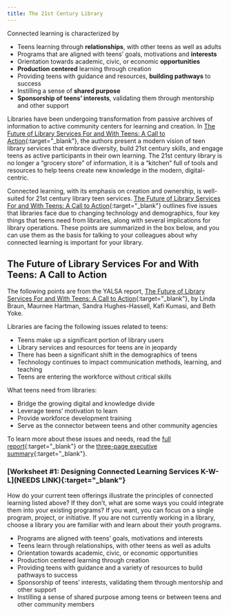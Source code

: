 ```yaml
---
title: The 21st Century Library
---
```


Connected learning is characterized by
- Teens learning through **relationships**, with other teens as well as adults
- Programs that are aligned with teens’ goals, motivations and **interests**
- Orientation towards academic, civic, or economic **opportunities**
- **Production centered** learning through creation
- Providing teens with guidance and resources, **building pathways** to success
- Instilling a sense of **shared purpose**
- **Sponsorship of teens’ interests**, validating them through mentorship and other support

Libraries have been undergoing transformation from passive archives of information to active community centers for learning and creation. In [The Future of Library Services For and With Teens: A Call to Action](http://www.ala.org/yaforum/future-library-services-and-teens-project-report){:target="_blank"}, the authors present a modern vision of teen library services that embrace diversity, build 21st century skills, and engage teens as active participants in their own learning. The 21st century library is no longer a “grocery store” of information, it is a “kitchen” full of tools and resources to help teens create new knowledge in the modern, digital-centric.

Connected learning, with its emphasis on creation and ownership, is well-suited for 21st century library teen services. [The Future of Library Services For and With Teens: A Call to Action](http://www.ala.org/yaforum/future-library-services-and-teens-project-report){:target="_blank"} outlines five issues that libraries face due to changing technology and demographics, four key things that teens need from libraries, along with several implications for library operations. These points are summarized in the box below, and you can use them as the basis for talking to your colleagues about why connected learning is important for your library.


<div class="callout case_study" markdown="1">

## The Future of Library Services For and With Teens: A Call to Action

The following points are from the YALSA report, [The Future of Library Services For and With Teens: A Call to Action](http://www.ala.org/yaforum/future-library-services-and-teens-project-report){:target="_blank"}, by Linda Braun, Maurnee Hartman, Sandra Hughes-Hassell, Kafi Kumasi, and Beth Yoke.

Libraries are facing the following issues related to teens:

- Teens make up a significant portion of library users
- Library services and resources for teens are in jeopardy
- There has been a significant shift in the demographics of teens
- Technology continues to impact communication methods, learning, and teaching
- Teens are entering the workforce without critical skills

What teens need from libraries:
- Bridge the growing digital and knowledge divide
- Leverage teens’ motivation to learn
- Provide workforce development training
- Serve as the connector between teens and other community agencies

To learn more about these issues and needs, read the [full report](http://www.ala.org/yaforum/future-library-services-and-teens-project-report){:target="_blank"} or the [three-page executive summary](http://www.ala.org/yaforum/sites/ala.org.yaforum/files/content/YALSA_nationalforum_ExecutiveSummary_Final_web.pdf){:target="_blank"}.

</div>

<div class="callout activity" markdown="1">
    
### [Worksheet #1: Designing Connected Learning Services K-W-L](NEEDS LINK){:target="_blank"}

How do your current teen offerings illustrate the principles of connected learning listed above? If they don’t, what are some ways you could integrate them into your existing programs? If you want, you can focus on a single program, project, or initiative. If you are not currently working in a library, choose a library you are familiar with and learn about their youth programs.

- Programs are aligned with teens’ goals, motivations and interests
- Teens learn through relationships, with other teens as well as adults
- Orientation towards academic, civic, or economic opportunities
- Production centered learning through creation
- Providing teens with guidance and a variety of resources to build pathways to success
- Sponsorship of teens’ interests, validating them through mentorship and other support
- Instilling a sense of shared purpose among teens or between teens and other community members

</div>
